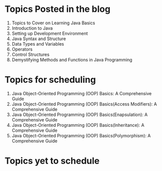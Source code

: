# Topics Posted in the blog
1. Topics to Cover on Learning Java Basics
2. Introduction to Java
3. Setting up Development Environment
4. Java Syntax and Structure
5. Data Types and Variables
6. Operators
7. Control Structures
8. Demystifying Methods and Functions in Java Programming

# Topics for scheduling
1. Java Object-Oriented Programming (OOP) Basics: A Comprehensive Guide
2. Java Object-Oriented Programming (OOP) Basics(Access Modifiers): A Comprehensive Guide
3. Java Object-Oriented Programming (OOP) Basics(Enapsulation): A Comprehensive Guide
4. Java Object-Oriented Programming (OOP) Basics(Inheritance): A Comprehensive Guide
5. Java Object-Oriented Programming (OOP) Basics(Polymorphism): A Comprehensive Guide

# Topics yet to schedule